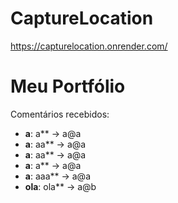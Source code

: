 # CaptureLocation
https://capturelocation.onrender.com/

# Meu Portfólio

Comentários recebidos:

<!-- comentarios-start -->
- **a**: a** -> a@a
- **a**: aa** -> a@a
- **a**: aa** -> a@a
- **a**: a** -> a@a
- **a**: aaa** -> a@a
- **ola**: ola** -> a@b
<!-- comentarios-end -->
